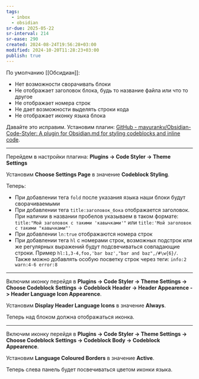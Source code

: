 ```yaml
---
tags:
  - inbox
  - obsidian
sr-due: 2025-05-22
sr-interval: 214
sr-ease: 290
created: 2024-08-24T19:56:28+03:00
modified: 2024-10-20T11:28:23+03:00
publish: true
---
```

По умолчанию [[Обсидиан]]:

* Нет возможности сворачивать блоки
* Не отображает заголовок блока, будь то название файла или что то другое
* Не отображает номера строк
* Не дает возможности выделять строки кода
* Не отображает иконку языка блока

Давайте это исправим. Установим плагин: [GitHub - mayurankv/Obsidian-Code-Styler: A plugin for Obsidian.md for styling codeblocks and inline code](https://github.com/mayurankv/Obsidian-Code-Styler).

***

Перейдем в настройки плагина: **Plugins -> Code Styler -> Theme Settings**

Установим **Choose Settings Page** в значение **Codeblock Styling**.

Теперь:

* При добавлении тега `fold` после указания языка наши блоки будут сворачиваемыми
* При добавлении тега `title:заголовок_бока` отображается заголовок. При наличии в названии пробелов указываем в таком формате: `title:"Мой заголовок с такими 'кавычками'"` или `title:'Мой заголовок с такими "кавычками"'`
* При добавлении `ln:true` отображаются номера строк
* При добавлении тега `hl` с номерами строк, возможных подстрок или же регулярных выражений будут подсвечиваться совпадающие строки. Пример `hl:1,3-4,foo,'bar baz',"bar and baz",/#\w{6}/`. Также можно добавлять особую посветку строк через теги: `info:2 warn:4-6 error:8`

***

Включим иконку перейдя в **Plugins -> Code Styler -> Theme Settings -> Choose Codeblock Settings -> Codeblock Header -> Header Appearence -> Header Language Icon Appearence**.

Установим **Display Header Language Icons** в значение **Always**.

Теперь над блоком должна отображаться иконка.

***

Включим иконку перейдя в **Plugins -> Code Styler -> Theme Settings -> Choose Codeblock Settings -> Codeblock Body -> Codeblock Appearence**.

Установим **Language Coloured Borders** в значение **Active**.

Теперь слева панель будет посвечиваться цветом иконки языка.

